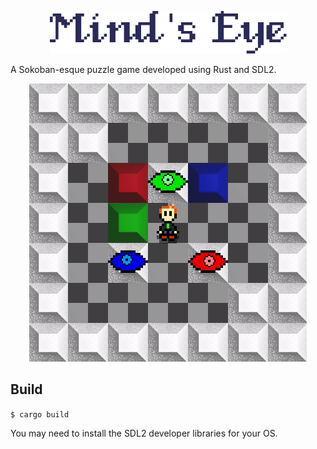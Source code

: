 
<p align="center">
  <img src="preview/title.png">
</p>

A Sokoban-esque puzzle game developed using Rust and SDL2.

<p align="center">
  <img src="preview/preview.gif">
</p>

## Build

`
$ cargo build
`

You may need to install the SDL2 developer libraries for your OS.
